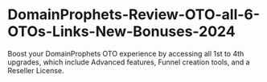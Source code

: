 # DomainProphets-Review-OTO-all-6-OTOs-Links-New-Bonuses-2024
Boost your DomainProphets OTO experience by accessing all 1st to 4th upgrades, which include Advanced features, Funnel creation tools, and a Reseller License.
